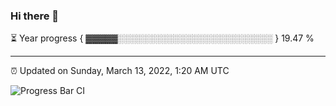### Hi there 👋

⏳ Year progress { ▓▓▓▓▓░░░░░░░░░░░░░░░░░░░░░░░░░ } 19.47 %

---

⏰ Updated on Sunday, March 13, 2022, 1:20 AM UTC

![Progress Bar CI](https://github.com/arthurbuhl/arthurbuhl/workflows/Progress%20Bar%20CI/badge.svg)
